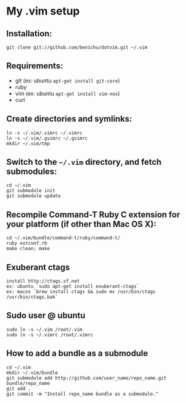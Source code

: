 # My .vim setup

## Installation:

    git clone git://github.com/benichu/dotvim.git ~/.vim

## Requirements:

* git (ex: ubuntu `apt-get install git-core`)
* ruby
* vim (ex: ubuntu `apt-get install vim-nox`)
* curl

## Create directories and symlinks:

    ln -s ~/.vim/.vimrc ~/.vimrc
    ln -s ~/.vim/.gvimrc ~/.gvimrc
    mkdir ~/.vim/tmp

## Switch to the `~/.vim` directory, and fetch submodules:

    cd ~/.vim
    git submodule init
    git submodule update

## Recompile Command-T Ruby C extension for your platform (if other than Mac OS X):

    cd ~/.vim/bundle/command-t/ruby/command-t/
    ruby extconf.rb
    make clean; make

## Exuberant ctags

    install http://ctags.sf.net
    ex: ubuntu `sudo apt-get install exuberant-ctags`
    ex: macos `brew install ctags && sudo mv /usr/bin/ctags /usr/bin/ctags.bak`

## Sudo user @ ubuntu

    sudo ln -s ~/.vim /root/.vim
    sudo ln -s ~/.vimrc /root/.vimrc

## How to add a bundle as a submodule

    cd ~/.vim
    mkdir ~/.vim/bundle
    git submodule add http://github.com/user_name/repo_name.git bundle/repo_name
    git add .
    git commit -m "Install repo_name bundle as a submodule."
